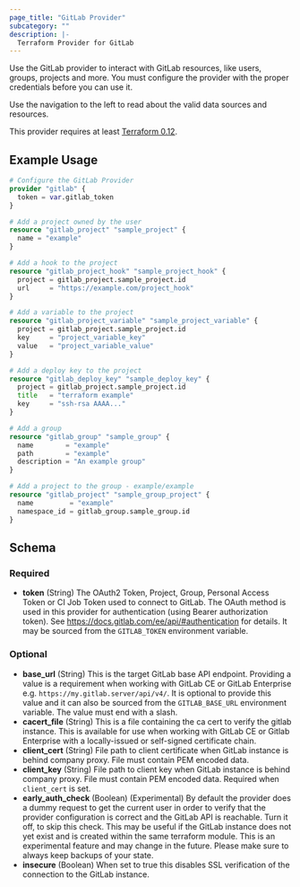 ```yaml
---
page_title: "GitLab Provider"
subcategory: ""
description: |-
  Terraform Provider for GitLab
---
```


Use the GitLab provider to interact with GitLab resources, like
users, groups, projects and more. You must configure the provider with
the proper credentials before you can use it.

Use the navigation to the left to read about the valid data sources and resources.

This provider requires at least [Terraform 0.12](https://www.terraform.io/downloads.html).

## Example Usage

```terraform
# Configure the GitLab Provider
provider "gitlab" {
  token = var.gitlab_token
}

# Add a project owned by the user
resource "gitlab_project" "sample_project" {
  name = "example"
}

# Add a hook to the project
resource "gitlab_project_hook" "sample_project_hook" {
  project = gitlab_project.sample_project.id
  url     = "https://example.com/project_hook"
}

# Add a variable to the project
resource "gitlab_project_variable" "sample_project_variable" {
  project = gitlab_project.sample_project.id
  key     = "project_variable_key"
  value   = "project_variable_value"
}

# Add a deploy key to the project
resource "gitlab_deploy_key" "sample_deploy_key" {
  project = gitlab_project.sample_project.id
  title   = "terraform example"
  key     = "ssh-rsa AAAA..."
}

# Add a group
resource "gitlab_group" "sample_group" {
  name        = "example"
  path        = "example"
  description = "An example group"
}

# Add a project to the group - example/example
resource "gitlab_project" "sample_group_project" {
  name         = "example"
  namespace_id = gitlab_group.sample_group.id
}
```

<!-- schema generated by tfplugindocs -->
## Schema

### Required

- **token** (String) The OAuth2 Token, Project, Group, Personal Access Token or CI Job Token used to connect to GitLab. The OAuth method is used in this provider for authentication (using Bearer authorization token). See https://docs.gitlab.com/ee/api/#authentication for details. It may be sourced from the `GITLAB_TOKEN` environment variable.

### Optional

- **base_url** (String) This is the target GitLab base API endpoint. Providing a value is a requirement when working with GitLab CE or GitLab Enterprise e.g. `https://my.gitlab.server/api/v4/`. It is optional to provide this value and it can also be sourced from the `GITLAB_BASE_URL` environment variable. The value must end with a slash.
- **cacert_file** (String) This is a file containing the ca cert to verify the gitlab instance. This is available for use when working with GitLab CE or Gitlab Enterprise with a locally-issued or self-signed certificate chain.
- **client_cert** (String) File path to client certificate when GitLab instance is behind company proxy. File must contain PEM encoded data.
- **client_key** (String) File path to client key when GitLab instance is behind company proxy. File must contain PEM encoded data. Required when `client_cert` is set.
- **early_auth_check** (Boolean) (Experimental) By default the provider does a dummy request to get the current user in order to verify that the provider configuration is correct and the GitLab API is reachable. Turn it off, to skip this check. This may be useful if the GitLab instance does not yet exist and is created within the same terraform module. This is an experimental feature and may change in the future. Please make sure to always keep backups of your state.
- **insecure** (Boolean) When set to true this disables SSL verification of the connection to the GitLab instance.
